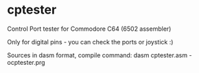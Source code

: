 # cptester
Control Port tester for Commodore C64 (6502 assembler)

Only for digital pins - you can check the ports or joystick :)

Sources in dasm format, compile command:
dasm cptester.asm -ocptester.prg
